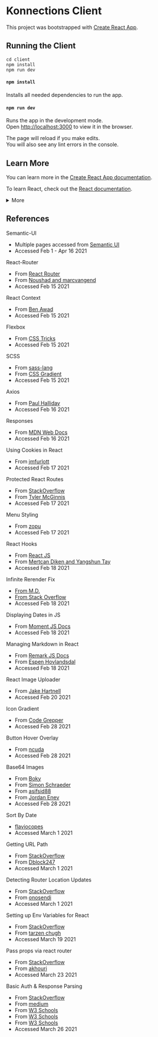 # Konnections Client

This project was bootstrapped with [Create React App](https://github.com/facebook/create-react-app).

## Running the Client

```
cd client
npm install
npm run dev
```

#### `npm install`

Installs all needed dependencies to run the app.

#### `npm run dev`

Runs the app in the development mode.\
Open [http://localhost:3000](http://localhost:3000) to view it in the browser.

The page will reload if you make edits.\
You will also see any lint errors in the console.

## Learn More

You can learn more in the [Create React App documentation](https://facebook.github.io/create-react-app/docs/getting-started).

To learn React, check out the [React documentation](https://reactjs.org/).

<details>
<summary>More</summary>

### Code Splitting

This section has moved here: [https://facebook.github.io/create-react-app/docs/code-splitting](https://facebook.github.io/create-react-app/docs/code-splitting)

### Analyzing the Bundle Size

This section has moved here: [https://facebook.github.io/create-react-app/docs/analyzing-the-bundle-size](https://facebook.github.io/create-react-app/docs/analyzing-the-bundle-size)

### Making a Progressive Web App

This section has moved here: [https://facebook.github.io/create-react-app/docs/making-a-progressive-web-app](https://facebook.github.io/create-react-app/docs/making-a-progressive-web-app)

### Advanced Configuration

This section has moved here: [https://facebook.github.io/create-react-app/docs/advanced-configuration](https://facebook.github.io/create-react-app/docs/advanced-configuration)

### `npm run build` fails to minify

This section has moved here: [https://facebook.github.io/create-react-app/docs/troubleshooting#npm-run-build-fails-to-minify](https://facebook.github.io/create-react-app/docs/troubleshooting#npm-run-build-fails-to-minify)

</details>

## References

Semantic-UI

- Multiple pages accessed from [Semantic UI](https://react.semantic-ui.com/usage)
- Accessed Feb 1 - Apr 16 2021

React-Router

- From [React Router](https://reactrouter.com/web/guides/quick-start)
- From [Noushad and marcvangend](https://stackoverflow.com/questions/34735580/how-to-do-a-redirect-to-another-route-with-react-router)
- Accessed Feb 15 2021

React Context

- From [Ben Awad](https://www.youtube.com/watch?v=lhMKvyLRWo0)
- Accessed Feb 15 2021

Flexbox

- From [CSS Tricks](https://css-tricks.com/snippets/css/a-guide-to-flexbox/)
- Accessed Feb 15 2021

SCSS

- From [sass-lang](https://sass-lang.com/documentation/syntax)
- From [CSS Gradient](https://cssgradient.io/)
- Accessed Feb 15 2021

Axios

- From [Paul Halliday](https://www.digitalocean.com/community/tutorials/react-axios-react)
- Accessed Feb 16 2021

Responses

- From [MDN Web Docs](https://developer.mozilla.org/en-US/docs/Web/API/Response)
- Accessed Feb 16 2021

Using Cookies in React

- From [jmfurlott](https://www.jmfurlott.com/handling-user-session-react-context/)
- Accessed Feb 17 2021

Protected React Routes

- From [StackOverflow](https://stackoverflow.com/a/43171515)
- From [Tyler McGinnis](https://stackoverflow.com/users/1867084/tyler-mcginnis)
- Accessed Feb 17 2021

Menu Styling

- From [zopu](https://github.com/Semantic-Org/Semantic-UI-React/issues/3894)
- Accessed Feb 17 2021

React Hooks

- From [React JS](https://reactjs.org/docs/hooks-reference.html)
- From [Mertcan Diken and Yangshun Tay](https://stackoverflow.com/questions/53945763/componentdidmount-equivalent-on-a-react-function-hooks-component)
- Accessed Feb 18 2021

Infinite Rerender Fix

- [From M.D.](https://stackoverflow.com/users/7006105/m-d)
- [From Stack Overflow](https://stackoverflow.com/questions/54219194/updating-react-context-from-consumer-componentdidmount-causes-infinite-re-render)
- Accessed Feb 18 2021

Displaying Dates in JS

- From [Moment JS Docs](https://momentjs.com/docs/#/displaying/format/)
- Accessed Feb 18 2021

Managing Markdown in React

- From [Remark JS Docs](https://github.com/remarkjs/react-markdown#use)
- From [Espen Hovlandsdal](https://espen.codes/)
- Accessed Feb 18 2021

React Image Uploader

- From [Jake Hartnell](https://github.com/jakehartnell/react-images-upload#readme)
- Accessed Feb 20 2021

Icon Gradient

- From [Code Grepper](https://www.codegrepper.com/code-examples/css/change+icon+color+to+gradient+css)
- Accessed Feb 28 2021

Button Hover Overlay

- From [ncuda](https://stackoverflow.com/questions/21423422/color-transparency-overlay-on-hover)
- Accessed Feb 28 2021

Base64 Images

- From [Boky](https://stackoverflow.com/questions/47176280/how-to-convert-files-to-base64-in-react)
- From [Simon Schraeder](https://simon-schraeder.de/posts/filereader-async/)
- From [asifsid88](https://stackoverflow.com/questions/14867835/get-substring-between-two-characters-using-javascript)
- From [Jordan Enev](https://stackoverflow.com/questions/42395034/how-to-display-binary-data-as-image-in-react)
- Accessed Feb 28 2021

Sort By Date

- [flaviocopes](https://flaviocopes.com/how-to-sort-array-by-date-javascript/)
- Accessed March 1 2021

Getting URL Path

- From [StackOverflow](https://stackoverflow.com/a/40725409)
- From [Dblock247](https://stackoverflow.com/users/1762404/dblock247)
- Accessed March 1 2021

Detecting Router Location Updates

- From [StackOverflow](https://stackoverflow.com/a/61153138)
- From [onosendi](https://stackoverflow.com/users/12241335/onosendi)
- Accessed March 1 2021

Setting up Env Variables for React

- From [StackOverflow](https://stackoverflow.com/a/49579700)
- From [tarzen chugh](https://stackoverflow.com/users/7845230/tarzen-chugh)
- Accessed March 19 2021

Pass props via react router

- From [StackOverflow](https://stackoverflow.com/a/60256650)
- From [akhouri](https://stackoverflow.com/users/2875250/akhouri)
- Accessed March 23 2021

Basic Auth & Response Parsing

- From [StackOverflow](https://stackoverflow.com/questions/44072750/how-to-send-basic-auth-with-axios)
- From [medium](https://medium.com/poka-techblog/simplify-your-javascript-use-map-reduce-and-filter-bd02c593cc2d)
- From [W3 Schools](https://www.w3schools.com/jsref/jsref_concat_array.asp)
- From [W3 Schools](https://www.w3schools.com/jsref/jsref_includes.asp)
- From [W3 Schools](https://www.w3schools.com/jsref/jsref_tolowercase.asp)
- Accessed March 26 2021
